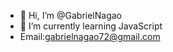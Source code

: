 - 👋 Hi, I’m @GabrielNagao 
- 🌱 I’m currently learning JavaScript  
- Email:gabrielnagao72@gmail.com

<!---
GabrielNagao/GabrielNagao is a ✨ special ✨ repository because its `README.md` (this file) appears on your GitHub profile.
You can click the Preview link to take a look at your changes.
--->
